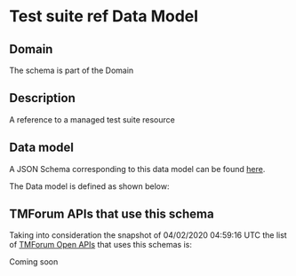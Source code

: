 # Test suite ref Data Model

## Domain

The  schema is part of the  Domain

## Description

A reference to a managed test suite resource

## Data model

A JSON Schema corresponding to this data model can be found
[here](https://github.com/tmforum-rand/schemas/blob/candidates/Common/TestSuiteRef.schema.json).

The Data model is defined as shown below:





## TMForum APIs that use this schema

Taking into consideration the snapshot of 04/02/2020 04:59:16 UTC the list of [TMForum Open APIs](https://www.tmforum.org/open-apis/) that uses this schemas is:

Coming soon